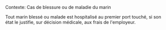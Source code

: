 Contexte: Cas de blessure ou de maladie du marin

Tout marin blessé ou malade est hospitalisé au premier port touché, si son état le justifie, sur décision médicale, aux frais de l'employeur.
